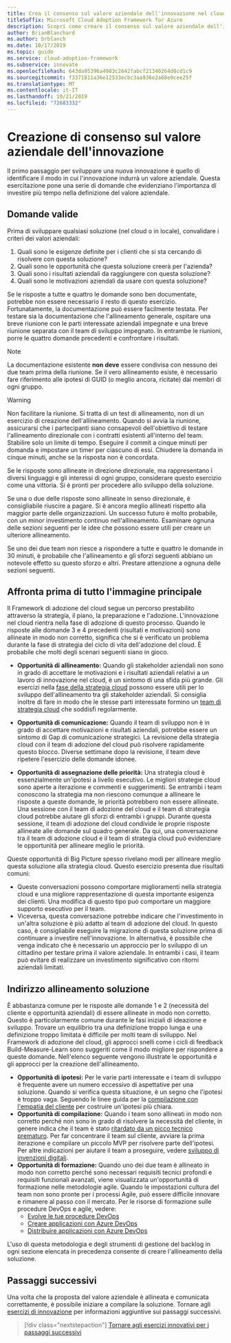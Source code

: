 ```yaml
---
title: Crea il consenso sul valore aziendale dell'innovazione nel cloud
titleSuffix: Microsoft Cloud Adoption Framework for Azure
description: Scopri come creare il consenso sul valore aziendale dell'innovazione nel cloud.
author: BrianBlanchard
ms.author: brblanch
ms.date: 10/17/2019
ms.topic: guide
ms.service: cloud-adoption-framework
ms.subservice: innovate
ms.openlocfilehash: 643da95396a4983c2642fabcf21340264d0cd1c9
ms.sourcegitcommit: f3371811a36e12533ecbc3aa936e2a68e0cee25f
ms.translationtype: MT
ms.contentlocale: it-IT
ms.lasthandoff: 10/21/2019
ms.locfileid: "72683332"
---
```

# <a name="building-consensus-on-the-business-value-of-innovation"></a>Creazione di consenso sul valore aziendale dell'innovazione

Il primo passaggio per sviluppare una nuova innovazione è quello di identificare il modo in cui l'innovazione indurrà un valore aziendale. Questa esercitazione pone una serie di domande che evidenziano l'importanza di investire più tempo nella definizione del valore aziendale.

## <a name="qualifying-questions"></a>Domande valide

Prima di sviluppare qualsiasi soluzione (nel cloud o in locale), convalidare i criteri dei valori aziendali:

1. Quali sono le esigenze definite per i clienti che si sta cercando di risolvere con questa soluzione?
2. Quali sono le opportunità che questa soluzione creerà per l'azienda?
3. Quali sono i risultati aziendali da raggiungere con questa soluzione?
4. Quali sono le motivazioni aziendali da usare con questa soluzione?

Se le risposte a tutte e quattro le domande sono ben documentate, potrebbe non essere necessario il resto di questo esercizio. Fortunatamente, la documentazione può essere facilmente testata. Per testare sia la documentazione che l'allineamento generale, ospitare una breve riunione con le parti interessate aziendali impegnate e una breve riunione separata con il team di sviluppo impegnato. In entrambe le riunioni, porre le quattro domande precedenti e confrontare i risultati.

> [!NOTE]
> La documentazione esistente **non deve** essere condivisa con nessuno dei due team prima della riunione. Se il vero allineamento esiste, è necessario fare riferimento alle ipotesi di GUID (o meglio ancora, ricitate) dai membri di ogni gruppo.

> [!WARNING]
> Non facilitare la riunione. Si tratta di un test di allineamento, non di un esercizio di creazione dell'allineamento. Quando si avvia la riunione, assicurarsi che i partecipanti siano consapevoli dell'obiettivo di testare l'allineamento direzionale con i contratti esistenti all'interno del team. Stabilire solo un limite di tempo. Eseguire il commit a cinque minuti per domanda e impostare un timer per ciascuno di essi. Chiudere la domanda in cinque minuti, anche se la risposta non è concordata.

Se le risposte sono allineate in direzione direzionale, ma rappresentano i diversi linguaggi e gli interessi di ogni gruppo, considerare questo esercizio come una vittoria. Si è pronti per procedere allo sviluppo della soluzione.

Se una o due delle risposte sono allineate in senso direzionale, è consigliabile riuscire a pagare. Si è ancora meglio allineati rispetto alla maggior parte delle organizzazioni. Un successo futuro è molto probabile, con un minor investimento continuo nell'allineamento. Esaminare ognuna delle sezioni seguenti per le idee che possono essere utili per creare un ulteriore allineamento.

Se uno dei due team non riesce a rispondere a tutte e quattro le domande in 30 minuti, è probabile che l'allineamento e gli sforzi seguenti abbiano un notevole effetto su questo sforzo e altri. Prestare attenzione a ognuna delle sezioni seguenti.

## <a name="address-the-big-picture-first"></a>Affronta prima di tutto l'immagine principale

Il Framework di adozione del cloud segue un percorso prestabilito attraverso la strategia, il piano, la preparazione e l'adozione. L'innovazione nel cloud rientra nella fase di adozione di questo processo. Quando le risposte alle domande 3 e 4 precedenti (risultati e motivazioni) sono allineate in modo non corretto, significa che si è verificato un problema durante la fase di strategia del ciclo di vita dell'adozione del cloud. È probabile che molti degli scenari seguenti siano in gioco.

- **Opportunità di allineamento:** Quando gli stakeholder aziendali non sono in grado di accettare le motivazioni e i risultati aziendali relativi a un lavoro di innovazione nel cloud, è un sintomo di una sfida più grande. Gli esercizi nella [fase della strategia cloud](../strategy/index.md) possono essere utili per lo sviluppo dell'allineamento tra gli stakeholder aziendali. Si consiglia inoltre di fare in modo che le stesse parti interessate formino un [team di strategia cloud](../organize/cloud-strategy.md) che soddisfi regolarmente.

- **Opportunità di comunicazione:** Quando il team di sviluppo non è in grado di accettare motivazioni e risultati aziendali, potrebbe essere un sintomo di Gap di comunicazione strategici. La revisione della strategia cloud con il team di adozione del cloud può risolvere rapidamente questo blocco. Diverse settimane dopo la revisione, il team deve ripetere l'esercizio delle domande idonee.

- **Opportunità di assegnazione delle priorità:** Una strategia cloud è essenzialmente un'ipotesi a livello esecutivo. Le migliori strategie cloud sono aperte a iterazione e commenti e suggerimenti. Se entrambi i team conoscono la strategia ma non riescono comunque a allineare le risposte a queste domande, le priorità potrebbero non essere allineate. Una sessione con il team di adozione del cloud e il team di strategia cloud potrebbe aiutare gli sforzi di entrambi i gruppi. Durante questa sessione, il team di adozione del cloud condivide le proprie risposte allineate alle domande sul quadro generale. Da qui, una conversazione tra il team di adozione cloud e il team di strategia cloud può evidenziare le opportunità per allineare meglio le priorità.

Queste opportunità di Big Picture spesso rivelano modi per allineare meglio questa soluzione alla strategia cloud. Questo esercizio presenta due risultati comuni:

- Queste conversazioni possono comportare miglioramenti nella strategia cloud e una migliore rappresentazione di questa importante esigenza dei clienti. Una modifica di questo tipo può comportare un maggiore supporto esecutivo per il team.
- Viceversa, questa conversazione potrebbe indicare che l'investimento in un'altra soluzione è più adatto al team di adozione del cloud. In questo caso, è consigliabile eseguire la migrazione di questa soluzione prima di continuare a investire nell'innovazione. In alternativa, è possibile che venga indicato che è necessario un approccio per lo sviluppo di un cittadino per testare prima il valore aziendale. In entrambi i casi, il team può evitare di realizzare un investimento significativo con ritorni aziendali limitati.

## <a name="address-solution-alignment"></a>Indirizzo allineamento soluzione

È abbastanza comune per le risposte alle domande 1 e 2 (necessità del cliente e opportunità aziendali) di essere allineate in modo non corretto. Questo è particolarmente comune durante le fasi iniziali di ideazione e sviluppo. Trovare un equilibrio tra una definizione troppo lunga e una definizione troppo limitata è difficile per molti team di sviluppo. Nel Framework di adozione del cloud, gli approcci snelli come i cicli di feedback Build-Measure-Learn sono suggeriti come il modo migliore per rispondere a queste domande. Nell'elenco seguente vengono illustrate le opportunità e gli approcci per la creazione dell'allineamento.

- **Opportunità di ipotesi:** Per le varie parti interessate e i team di sviluppo è frequente avere un numero eccessivo di aspettative per una soluzione. Quando si verifica questa situazione, è un segno che l'ipotesi è troppo vaga. Seguendo le linee guida per la [compilazione con l'empatia del cliente](./considerations/build.md) per costruire un'ipotesi più chiara.
- **Opportunità di compilazione:** Quando i team sono allineati in modo non corretto perché non sono in grado di risolvere la necessità del cliente, in genere indica che il team è stato [ritardato da un picco tecnico prematuro](./considerations/build.md#reduce-complexity-and-delay-technical-spikes). Per far concentrare il team sul cliente, avviare la prima iterazione e compilare un piccolo MVP per risolvere parte dell'ipotesi. Per altre indicazioni per aiutare il team a proseguire, vedere [sviluppo di invenzioni digitali](./considerations/invention.md).
- **Opportunità di formazione:** Quando uno dei due team è allineato in modo non corretto perché sono necessari requisiti tecnici profondi e requisiti funzionali avanzati, viene visualizzata un'opportunità di formazione nelle metodologie agile. Quando le impostazioni cultura del team non sono pronte per i processi Agile, può essere difficile innovare e rimanere al passo con il mercato. Per le risorse di formazione sulle procedure DevOps e agile, vedere:
  - [Evolve le tue procedure DevOps](https://docs.microsoft.com/learn/paths/evolve-your-devops-practices)
  - [Creare applicazioni con Azure DevOps](https://docs.microsoft.com/learn/paths/build-applications-with-azure-devops)
  - [Distribuire applicazioni con Azure DevOps](https://docs.microsoft.com/learn/paths/deploy-applications-with-azure-devops/)

L'uso di questa metodologia e degli strumenti di gestione del backlog in ogni sezione elencata in precedenza consente di creare l'allineamento della soluzione.

## <a name="next-steps"></a>Passaggi successivi

Una volta che la proposta del valore aziendale è allineata e comunicata correttamente, è possibile iniziare a compilare la soluzione. Tornare agli [esercizi di innovazione](./index.md) per informazioni aggiuntive sui passaggi successivi.

> [!div class="nextstepaction"]
> [Tornare agli esercizi innovativi per i passaggi successivi](./index.md)
